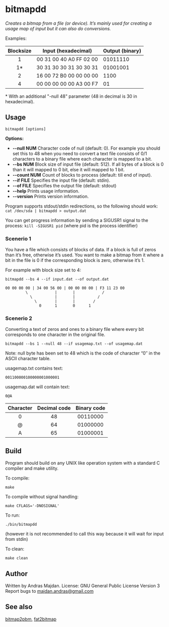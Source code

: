 # bitmapdd

*Creates a bitmap from a file (or device). It’s mainly used for creating a usage map of input but it can also do conversions.*

Examples:

| Blocksize | Input (hexadecimal)     | Output (binary) |
|:---------:|:-----------------------:|:----------------|
| 1         | 00 31 00 40 A0 FF 02 00 | 01011110        |
| 1*        | 30 31 30 30 31 30 30 31 | 01001001        |
| 2         | 16 00 72 B0 00 00 00 00 | 1100            |
| 4         | 00 00 00 00 00 A3 00 F7 | 01              |

\* With an additional "-null 48" parameter (48 in decimal is 30 in hexadecimal).

## Usage

```bitmapdd [options]```

**Options:**

* **--null NUM**
Character code of null (default: 0).
For example you should set this to 48 when you need to convert a text file consists of 0/1 characters to a binary file where each character is mapped to a bit.
* **--bs NUM**
Block size of input file (default: 512).
If all bytes of a block is 0 than it will mapped to 0 bit, else it will mapped to 1 bit.
* **--count NUM**
Count of blocks to process (default: till end of input).
* **--if FILE**
Specifies the input file (default: stdin).
* **--of FILE**
Specifies the output file (default: stdout)
* **--help**
Prints usage information.
* **--version**
Prints version information.

Program supports stdout/stdin redirections, so the following should work:
``` cat /dev/sda | bitmapdd > output.dat```

You can get progress information by sending a SIGUSR1 signal to the process:
``` kill -SIGUSR1 pid ``` (where pid is the process identifier)

### Scenerio 1

You have a file which consists of blocks of data. If a block is full of zeros than it’s free, otherwise it’s used. You want to make a bitmap from it where a bit in the file is 0 if the corresponding block is zero, otherwise it’s 1.

For example with block size set to 4:

```bitmapdd --bs 4 --if input.dat --of output.dat```

```
00 00 00 00 | 34 00 56 00 | 00 00 00 00 | F3 11 23 00
         \            |       |            /
           \          |       |          /
             \        |       |        /
               0      1       0      1

```

### Scenerio 2

Converting a text of zeros and ones to a binary file where every bit corresponds to one character in the original file.

```bitmapdd --bs 1 --null 48 --if usagemap.txt --of usagemap.dat```

Note: null byte has been set to 48 which is the code of character “0″ in the ASCII character table. 

usagemap.txt contains text:
```
001100000100000001000001
```

usagemap.dat will contain text:
```
0@A
```

| Character | Decimal code | Binary code |
|:---------:|:------------:|:-----------:|
| 0         | 48           | 00110000    |
| @         | 64           | 01000000    |
| A         | 65           | 01000001    |

## Build
Program should build on any UNIX like operation system with a standard C compiler and make utility.

To compile:
```
make
```

To compile without signal handling:
```
make CFLAGS='-DNOSIGNAL'
```

To run:
```
./bin/bitmapdd
```
(however it is not recommended to call this way because it will wait for input from stdin)

To clean:
```
make clean
```

## Author
Written by Andras Majdan.
License: GNU General Public License Version 3
Report bugs to <majdan.andras@gmail.com>

## See also
[bitmap2pbm](https://github.com/andmaj/bitmap2pbm/blob/master/README.md),  [fat2bitmap](https://github.com/andmaj/fat2bitmap/blob/master/README.md)
